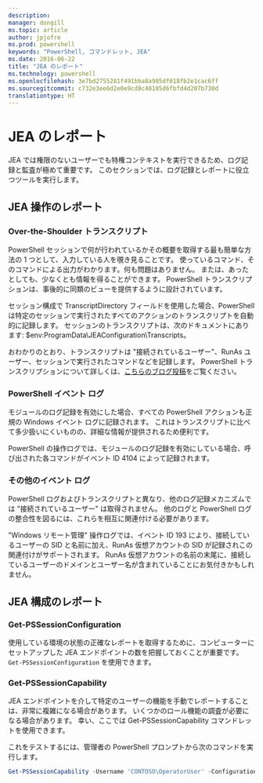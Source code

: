 ```yaml
---
description: 
manager: dongill
ms.topic: article
author: jpjofre
ms.prod: powershell
keywords: "PowerShell, コマンドレット, JEA"
ms.date: 2016-06-22
title: "JEA のレポート"
ms.technology: powershell
ms.openlocfilehash: 3e7bd2755281f491bba8a905df018fb2e1cac6ff
ms.sourcegitcommit: c732e3ee6d2e0e9cd8c40105d6fbfd4d207b730d
translationtype: HT
---
```

# <a name="reporting-on-jea"></a>JEA のレポート
JEA では権限のないユーザーでも特権コンテキストを実行できるため、ログ記録と監査が極めて重要です。
このセクションでは、ログ記録とレポートに役立つツールを実行します。

## <a name="reporting-on-jea-actions"></a>JEA 操作のレポート
### <a name="over-the-shoulder-transcription"></a>Over-the-Shoulder トランスクリプト
PowerShell セッションで何が行われているかその概要を取得する最も簡単な方法の 1 つとして、入力している人を覗き見ることです。
使っているコマンド、そのコマンドによる出力がわかります。何も問題はありません。
または、あったとしても、少なくとも情報を得ることができます。
PowerShell トランスクリプションは、事後的に同類のビューを提供するように設計されています。

セッション構成で TranscriptDirectory フィールドを使用した場合、PowerShell は特定のセッションで実行されたすべてのアクションのトランスクリプトを自動的に記録します。
セッションのトランスクリプトは、次のドキュメントにあります: $env:ProgramData\JEAConfiguration\Transcripts。

おわかりのとおり、トランスクリプトは "接続されているユーザー"、RunAs ユーザー、セッションで実行されたコマンドなどを記録します。
PowerShell トランスクリプションについて詳しくは、[こちらのブログ投稿](http://blogs.msdn.com/b/powershell/archive/2015/06/09/powershell-the-blue-team.aspx)をご覧ください。

### <a name="powershell-event-logs"></a>PowerShell イベント ログ
モジュールのログ記録を有効にした場合、すべての PowerShell アクションも正規の Windows イベント ログに記録されます。
これはトランスクリプトに比べて多少扱いにくいものの、詳細な情報が提供されるため便利です。

PowerShell の操作ログでは、モジュールのログ記録を有効にしている場合、呼び出された各コマンドがイベント ID 4104 によって記録されます。

### <a name="other-event-logs"></a>その他のイベント ログ
PowerShell ログおよびトランスクリプトと異なり、他のログ記録メカニズムでは "接続されているユーザー" は取得されません。
他のログと PowerShell ログの整合性を図るには、これらを相互に関連付ける必要があります。

"Windows リモート管理" 操作ログでは、イベント ID 193 により、接続しているユーザーの SID と名前に加え、RunAs 仮想アカウントの SID が記録されこの関連付けがサポートされます。
RunAs 仮想アカウントの名前の末尾に、接続しているユーザーのドメインとユーザー名が含まれていることにお気付きかもしれません。

## <a name="reporting-on-jea-configuration"></a>JEA 構成のレポート
### <a name="get-pssessionconfiguration"></a>Get-PSSessionConfiguration
使用している環境の状態の正確なレポートを取得するために、コンピューターにセットアップした JEA エンドポイントの数を把握しておくことが重要です。
`Get-PSSessionConfiguration` を使用できます。

### <a name="get-pssessioncapability"></a>Get-PSSessionCapability
JEA エンドポイントを介して特定のユーザーの機能を手動でレポートすることは、非常に複雑になる場合があります。
いくつかのロール機能の調査が必要になる場合があります。
幸い、ここでは Get-PSSessionCapability コマンドレットを使用できます。

これをテストするには、管理者の PowerShell プロンプトから次のコマンドを実行します。
```PowerShell
Get-PSSessionCapability -Username 'CONTOSO\OperatorUser' -ConfigurationName JEADemo
```

